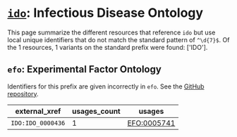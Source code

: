 # [`ido`](https://bioregistry.io/ido): Infectious Disease Ontology

This page summarize the different resources that reference `ido`
but use local unique identifiers that do not match the standard pattern of
`^\d{7}$`. Of the 1 resources,
1 variants on the standard prefix were found: ['IDO'].

## `efo`: Experimental Factor Ontology

Identifiers for this prefix are given incorrectly in `efo`. See the [GitHub repository](https://github.com/EBISPOT/efo/).

| external_xref     |   usages_count | usages                                              |
|-------------------|----------------|-----------------------------------------------------|
| `IDO:IDO_0000436` |              1 | [EFO:0005741](http://www.ebi.ac.uk/efo/EFO_0005741) |

